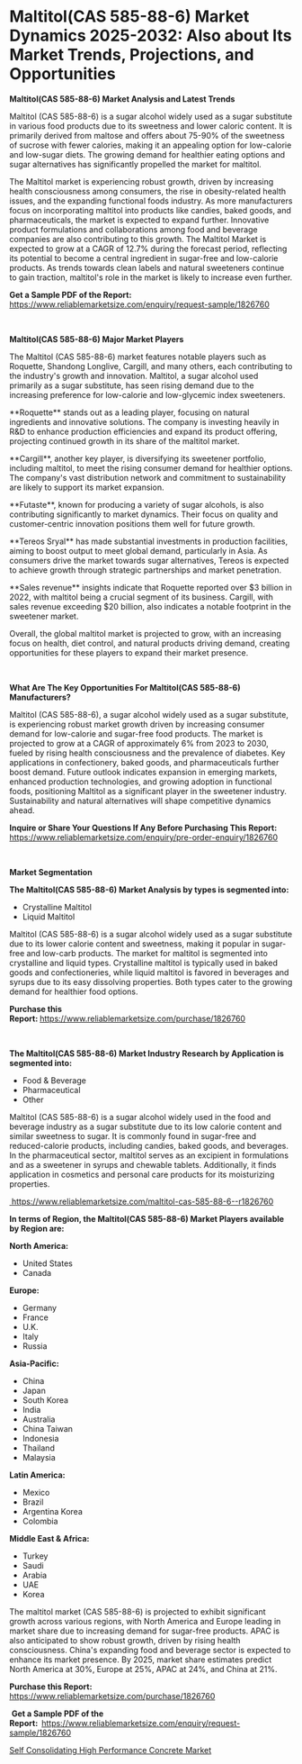 <p><h1>Maltitol(CAS 585-88-6) Market Dynamics 2025-2032: Also about Its Market Trends, Projections, and Opportunities</h1></p><p><strong>Maltitol(CAS 585-88-6) Market Analysis and Latest Trends</strong></p>
<p><p>Maltitol (CAS 585-88-6) is a sugar alcohol widely used as a sugar substitute in various food products due to its sweetness and lower caloric content. It is primarily derived from maltose and offers about 75-90% of the sweetness of sucrose with fewer calories, making it an appealing option for low-calorie and low-sugar diets. The growing demand for healthier eating options and sugar alternatives has significantly propelled the market for maltitol.</p><p>The Maltitol market is experiencing robust growth, driven by increasing health consciousness among consumers, the rise in obesity-related health issues, and the expanding functional foods industry. As more manufacturers focus on incorporating maltitol into products like candies, baked goods, and pharmaceuticals, the market is expected to expand further. Innovative product formulations and collaborations among food and beverage companies are also contributing to this growth. The Maltitol Market is expected to grow at a CAGR of 12.7% during the forecast period, reflecting its potential to become a central ingredient in sugar-free and low-calorie products. As trends towards clean labels and natural sweeteners continue to gain traction, maltitol's role in the market is likely to increase even further.</p></p>
<p><strong>Get a Sample PDF of the Report:&nbsp;</strong> <a href="https://www.reliablemarketsize.com/enquiry/request-sample/1826760?utm_campaign=1845&utm_medium=2&utm_source=Github&utm_content=ia&utm_term=03022025&utm_id=maltitolcas-585-88-6">https://www.reliablemarketsize.com/enquiry/request-sample/1826760</a></p>
<p>&nbsp;</p>
<p><strong>Maltitol(CAS 585-88-6) Major Market Players</strong></p>
<p><p>The Maltitol (CAS 585-88-6) market features notable players such as Roquette, Shandong Longlive, Cargill, and many others, each contributing to the industry's growth and innovation. Maltitol, a sugar alcohol used primarily as a sugar substitute, has seen rising demand due to the increasing preference for low-calorie and low-glycemic index sweeteners.</p><p>**Roquette** stands out as a leading player, focusing on natural ingredients and innovative solutions. The company is investing heavily in R&D to enhance production efficiencies and expand its product offering, projecting continued growth in its share of the maltitol market.</p><p>**Cargill**, another key player, is diversifying its sweetener portfolio, including maltitol, to meet the rising consumer demand for healthier options. The company's vast distribution network and commitment to sustainability are likely to support its market expansion.</p><p>**Futaste**, known for producing a variety of sugar alcohols, is also contributing significantly to market dynamics. Their focus on quality and customer-centric innovation positions them well for future growth.</p><p>**Tereos Sryal** has made substantial investments in production facilities, aiming to boost output to meet global demand, particularly in Asia. As consumers drive the market towards sugar alternatives, Tereos is expected to achieve growth through strategic partnerships and market penetration.</p><p>**Sales revenue** insights indicate that Roquette reported over $3 billion in 2022, with maltitol being a crucial segment of its business. Cargill, with sales revenue exceeding $20 billion, also indicates a notable footprint in the sweetener market.</p><p>Overall, the global maltitol market is projected to grow, with an increasing focus on health, diet control, and natural products driving demand, creating opportunities for these players to expand their market presence.</p></p>
<p>&nbsp;</p>
<p><strong>What Are The Key Opportunities For Maltitol(CAS 585-88-6) Manufacturers?</strong></p>
<p><p>Maltitol (CAS 585-88-6), a sugar alcohol widely used as a sugar substitute, is experiencing robust market growth driven by increasing consumer demand for low-calorie and sugar-free food products. The market is projected to grow at a CAGR of approximately 6% from 2023 to 2030, fueled by rising health consciousness and the prevalence of diabetes. Key applications in confectionery, baked goods, and pharmaceuticals further boost demand. Future outlook indicates expansion in emerging markets, enhanced production technologies, and growing adoption in functional foods, positioning Maltitol as a significant player in the sweetener industry. Sustainability and natural alternatives will shape competitive dynamics ahead.</p></p>
<p><strong>Inquire or Share Your Questions If Any Before Purchasing This Report:</strong> <a href="https://www.reliablemarketsize.com/enquiry/pre-order-enquiry/1826760?utm_campaign=1845&utm_medium=2&utm_source=Github&utm_content=ia&utm_term=03022025&utm_id=maltitolcas-585-88-6">https://www.reliablemarketsize.com/enquiry/pre-order-enquiry/1826760</a></p>
<p>&nbsp;</p>
<p><strong>Market Segmentation</strong></p>
<p><strong>The Maltitol(CAS 585-88-6) Market Analysis by types is segmented into:</strong></p>
<p><ul><li>Crystalline Maltitol</li><li>Liquid Maltitol</li></ul></p>
<p><p>Maltitol (CAS 585-88-6) is a sugar alcohol widely used as a sugar substitute due to its lower calorie content and sweetness, making it popular in sugar-free and low-carb products. The market for maltitol is segmented into crystalline and liquid types. Crystalline maltitol is typically used in baked goods and confectioneries, while liquid maltitol is favored in beverages and syrups due to its easy dissolving properties. Both types cater to the growing demand for healthier food options.</p></p>
<p><strong>Purchase this Report:&nbsp;</strong><a href="https://www.reliablemarketsize.com/purchase/1826760?utm_campaign=1845&utm_medium=2&utm_source=Github&utm_content=ia&utm_term=03022025&utm_id=maltitolcas-585-88-6">https://www.reliablemarketsize.com/purchase/1826760</a></p>
<p>&nbsp;</p>
<p><strong>The Maltitol(CAS 585-88-6) Market Industry Research by Application is segmented into:</strong></p>
<p><ul><li>Food & Beverage</li><li>Pharmaceutical</li><li>Other</li></ul></p>
<p><p>Maltitol (CAS 585-88-6) is a sugar alcohol widely used in the food and beverage industry as a sugar substitute due to its low calorie content and similar sweetness to sugar. It is commonly found in sugar-free and reduced-calorie products, including candies, baked goods, and beverages. In the pharmaceutical sector, maltitol serves as an excipient in formulations and as a sweetener in syrups and chewable tablets. Additionally, it finds application in cosmetics and personal care products for its moisturizing properties.</p></p>
<p><a href="https://www.reliablemarketsize.com/maltitol-cas-585-88-6--r1826760?utm_campaign=1845&utm_medium=2&utm_source=Github&utm_content=ia&utm_term=03022025&utm_id=maltitolcas-585-88-6">&nbsp;https://www.reliablemarketsize.com/maltitol-cas-585-88-6--r1826760</a></p>
<p><strong>In terms of Region, the Maltitol(CAS 585-88-6) Market Players available by Region are:</strong></p>
<p>
    <p> <strong> North America: </strong>
        <ul>
            <li>United States</li>
            <li>Canada</li>
        </ul>
        </p> 
    <p> <strong> Europe: </strong>
        <ul>
            <li>Germany</li>
            <li>France</li>
            <li>U.K.</li>
            <li>Italy</li>
            <li>Russia</li>
        </ul>
        </p> 
    <p> <strong> Asia-Pacific: </strong>
        <ul>
            <li>China</li>
            <li>Japan</li>
            <li>South Korea</li>
            <li>India</li>
            <li>Australia</li>
            <li>China Taiwan</li>
            <li>Indonesia</li>
            <li>Thailand</li>
            <li>Malaysia</li>
        </ul>
        </p> 
    <p> <strong> Latin America: </strong>
        <ul>
            <li>Mexico</li>
            <li>Brazil</li>
            <li>Argentina Korea</li>
            <li>Colombia</li>
        </ul>
        </p> 
    <p> <strong> Middle East & Africa: </strong>
        <ul>
            <li>Turkey</li>
            <li>Saudi</li>
            <li>Arabia</li>
            <li>UAE</li>
            <li>Korea</li>
        </ul>
    </p>
    </p>
<p><p>The maltitol market (CAS 585-88-6) is projected to exhibit significant growth across various regions, with North America and Europe leading in market share due to increasing demand for sugar-free products. APAC is also anticipated to show robust growth, driven by rising health consciousness. China's expanding food and beverage sector is expected to enhance its market presence. By 2025, market share estimates predict North America at 30%, Europe at 25%, APAC at 24%, and China at 21%.</p></p>
<p><strong>Purchase this Report: </strong><a href="https://www.reliablemarketsize.com/purchase/1826760?utm_campaign=1845&utm_medium=2&utm_source=Github&utm_content=ia&utm_term=03022025&utm_id=maltitolcas-585-88-6">https://www.reliablemarketsize.com/purchase/1826760</a></p>
<p>&nbsp;<strong>Get a Sample PDF of the Report:&nbsp;&nbsp;</strong><a href="https://www.reliablemarketsize.com/enquiry/request-sample/1826760?utm_campaign=1845&utm_medium=2&utm_source=Github&utm_content=ia&utm_term=03022025&utm_id=maltitolcas-585-88-6">https://www.reliablemarketsize.com/enquiry/request-sample/1826760</a></p>
<p><strong></strong></p>
<p><p><a href="https://github.com/RickHolmes3/Market-Research-Report-List-7/blob/main/self-consolidating-high-performance-concrete-market.md?utm_campaign=1845&utm_medium=2&utm_source=Github&utm_content=ia&utm_term=03022025&utm_id=maltitolcas-585-88-6">Self Consolidating High Performance Concrete Market</a></p></p>